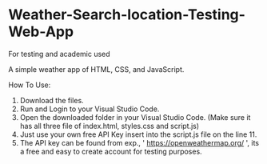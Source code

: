 # Weather-Search-location-Testing-Web-App
For testing and academic used 

A simple weather app of HTML, CSS, and JavaScript.

How To Use:
1. Download the files.
2. Run and Login to your Visual Studio Code.
3. Open the downloaded folder in your Visual Studio Code. (Make sure it has all three file of index.html, styles.css and script.js)
4. Just use your own free API Key insert into the script.js file on the line 11.
5. The API key can be found from exp., ' https://openweathermap.org/ ', its a free and easy to create account for testing purposes.
